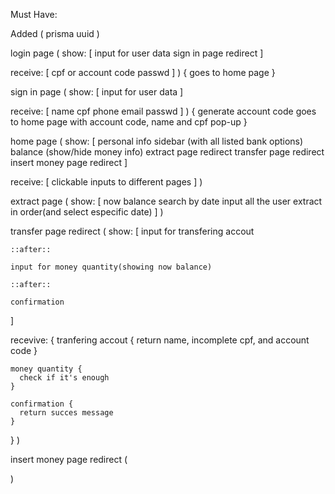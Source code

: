 Must Have:

Added (
  prisma
  uuid
)

login page (
  show: [
    input for user data
    sign in page redirect
  ]

  receive: [
    cpf or account code
    passwd
  ]
) {
  goes to home page
}

sign in page (
  show: [
    input for user data
  ]

  receive: [
    name
    cpf
    phone
    email
    passwd
  ]
) {
  generate account code
  goes to home page with account code, name and cpf pop-up
}

home page (
  show: [
    personal info sidebar (with all listed bank options)
    balance (show/hide money info)
    extract page redirect
    transfer page redirect
    insert money page redirect
  ]

  receive: [
    clickable inputs to different pages
  ]
)

extract page (
  show: [
    now balance
    search by date input
    all the user extract in order(and select especific date)
  ]
)

transfer page redirect (
  show: [
    input for transfering accout

    ::after::

    input for money quantity(showing now balance)

    ::after::
  
    confirmation
  ]

  recevive: {
    tranfering accout {
      return name, incomplete cpf, and account code
    }

    money quantity {
      check if it's enough
    }

    confirmation {
      return succes message
    }
  }
)

insert money page redirect (

)



